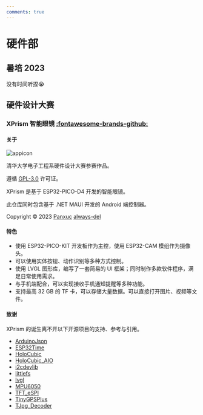 ```yaml
---
comments: true
---
```


# 硬件部

## 暑培 2023

没有时间听捏😭

## 硬件设计大赛

### XPrism 智能眼镜 [:fontawesome-brands-github:](https://github.com/Panxuc/XPrism)

#### 关于

![appicon](https://cdn.jsdelivr.net/gh/Panxuc/XPrism@latest/.readme/appicon.png)

清华大学电子工程系硬件设计大赛参赛作品。

遵循 [GPL-3.0](https://www.gnu.org/licenses/gpl-3.0.html) 许可证。

XPrism 是基于 ESP32-PICO-D4 开发的智能眼镜。

此仓库同时包含基于 .NET MAUI 开发的 Android 端控制器。

Copyright © 2023 [Panxuc](https://github.com/Panxuc) [always-del](https://github.com/always-del)

#### 特色

- 使用 ESP32-PICO-KIT 开发板作为主控，使用 ESP32-CAM 模组作为摄像头。
- 可以使用实体按钮、动作识别等多种方式控制。
- 使用 LVGL 图形库，编写了一套简易的 UI 框架；同时制作多款软件程序，满足日常使用需求。
- 与手机端配合，可以实现接收手机通知提醒等多种功能。
- 支持最高 32 GB 的 TF 卡，可以存储大量数据。可以直接打开图片、视频等文件。

#### 致谢

XPrism 的诞生离不开以下开源项目的支持、参考与引用。

- [ArduinoJson](https://github.com/bblanchon/ArduinoJson)
- [ESP32Time](https://github.com/fbiego/ESP32Time)
- [HoloCubic](https://github.com/peng-zhihui/HoloCubic)
- [HoloCubic_AIO](https://github.com/ClimbSnail/HoloCubic_AIO)
- [i2cdevlib](https://github.com/jrowberg/i2cdevlib)
- [littlefs](https://github.com/littlefs-project/littlefs)
- [lvgl](https://github.com/lvgl/lvgl)
- [MPU6050](https://github.com/kriswiner/MPU6050)
- [TFT_eSPI](https://github.com/Bodmer/TFT_eSPI)
- [TinyGPSPlus](https://github.com/mikalhart/TinyGPSPlus)
- [TJpg_Decoder](https://github.com/Bodmer/TJpg_Decoder)